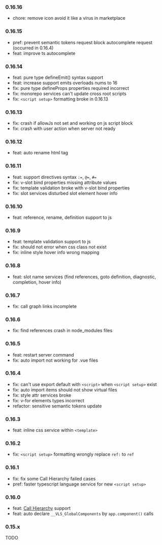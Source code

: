 ### 0.16.16

- chore: remove icon avoid it like a virus in marketplace

### 0.16.15

- pref: prevent semantic tokens request block autocomplete request (occurred in 0.16.4)
- feat: improve ts autocomplete

### 0.16.14

- feat: pure type defineEmit() syntax support
- feat: increase support emits overloads nums to 16
- fix: pure type defineProps properties required incorrect
- fix: monorepo services can't update cross root scripts
- fix: `<script setup>` formatting broke in 0.16.13

### 0.16.13

- fix: crash if allowJs not set and working on js script block
- fix: crash with user action when server not ready

### 0.16.12

- feat: auto rename html tag

### 0.16.11

- feat: support directives syntax `:=`, `@=`, `#=`
- fix: v-slot bind properties missing attribute values
- fix: template validation broke with v-slot bind properties
- fix: slot services disturbed slot element hover info

### 0.16.10

- feat: reference, rename, definition support to js

### 0.16.9

- feat: template validation support to js
- fix: should not error when css class not exist
- fix: inline style hover info wrong mapping

### 0.16.8

- feat: slot name services (find references, goto definition, diagnostic, completion, hover info)

### 0.16.7

- fix: call graph links incomplete

### 0.16.6

- fix: find references crash in node_modules files

### 0.16.5

- feat: restart server command
- fix: auto import not working for .vue files

### 0.16.4

- fix: can't use export default with `<script>` when `<script setup>` exist
- fix: auto import items should not show virtual files
- fix: style attr services broke
- fix: v-for elements types incorrect
- refactor: sensitive semantic tokens update

### 0.16.3

- feat: inline css service within `<template>`

### 0.16.2

- fix: `<script setup>` formatting wrongly replace `ref:` to `ref`

### 0.16.1

- fix: fix some Call Hierarchy failed cases
- pref: faster typescript language service for new `<script setup>`


### 0.16.0

- feat: [Call Hierarchy](https://code.visualstudio.com/updates/v1_33#_call-hierarchy) support
- feat: auto declare `__VLS_GlobalComponents` by `app.component()` calls

### 0.15.x

TODO
